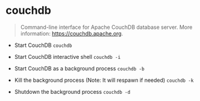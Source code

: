 # couchdb
> Command-line interface for Apache CouchDB database server.
> More information: <https://couchdb.apache.org>.

- Start CouchDB
`couchdb`

- Start CouchDB interactive shell
`couchdb -i`

- Start CouchDB as a background process
`couchdb -b`

- Kill the background process (Note: It will respawn if needed)
`couchdb -k`

- Shutdown the background process
`couchdb -d`
